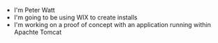 - I'm Peter Watt
- I'm going to be using WIX to create installs
- I'm working on a proof of concept with an application running within Apachte Tomcat

<!---
peter-watt/peter-watt is a ✨ special ✨ repository because its `README.md` (this file) appears on your GitHub profile.
You can click the Preview link to take a look at your changes.
--->
